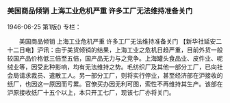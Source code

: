 ### 美国商品倾销  上海工业危机严重  许多工厂无法维持准备关门

1946-06-25
第1版()
专栏：

　　美国商品倾销
    上海工业危机严重
    许多工厂无法维持准备关门
    【新华社延安二十二日电】沪讯：由于美货倾销的结果，上海工业之危机日趋严重，目前外货一般较国产品价格低三倍至五倍，国产品无力与之竞争。上海罐头食品业、皮件业、呢绒业等，因受此种影响，均有无法维持之势。毛纺织厂及其他一部分工厂，已向社会局请求裁员、遣散工人。另一部分工厂，则将实行停业，甚至经济部在沪接收的纸厂，也因这一原因而亏累。官僚买办因无利可图，索性不再维持其生产。该部在沪原接收纸厂十五个以上，本只开工七厂，现该七厂亦将关门。
